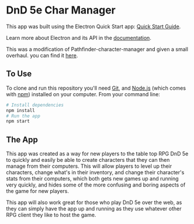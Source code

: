 # DnD 5e Char Manager

This app was built using the Electron Quick Start app: [Quick Start Guide](http://electron.atom.io/docs/tutorial/quick-start).

Learn more about Electron and its API in the [documentation](http://electron.atom.io/docs/).

This was a modification of Pathfinder-character-manager and given a small overhaul. you can find it [here](https://github.com/AlexVild/pathfinder-character-manager).

## To Use

To clone and run this repository you'll need [Git](https://git-scm.com), and [Node.js](https://nodejs.org/en/download/) (which comes with [npm](http://npmjs.com)) installed on your computer. From your command line:

```bash
# Install dependencies
npm install
# Run the app
npm start
```

## The App
This app was created as a way for new players to the table top RPG DnD 5e to quickly and easily be able to create characters that they can then manage from their computers. This will allow players to level up their characters, change what's in their inventory, and change their character's stats from their computers, which both gets new games up and running very quickly, and hides some of the more confusing and boring aspects of the game for new players.

This app will also work great for those who play DnD 5e over the web, as they can simply have the app up and running as they use whatever other RPG client they like to host the game.

